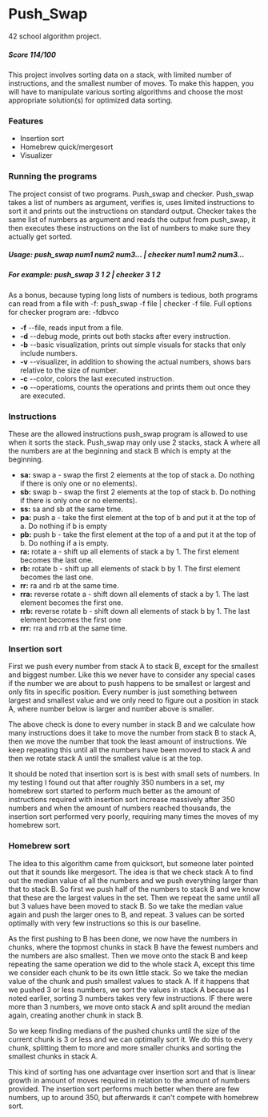 # Push_Swap
42 school algorithm project.

##### Score 114/100

This project involves sorting data on a stack, with limited number of instructions, and the smallest number of moves. To make this happen, you will have to manipulate various sorting algorithms and choose the most appropriate solution(s) for optimized data sorting.

### Features
- Insertion sort
- Homebrew quick/mergesort
- Visualizer

### Running the programs
The project consist of two programs. Push_swap and checker. Push_swap takes a list of numbers as argument, verifies is, uses limited instructions to sort it and prints out the instructions on standard output. Checker takes the same list of numbers as argument and reads the output from push_swap, it then executes these instructions on the list of numbers to make sure they actually get sorted.
##### Usage: push_swap num1 num2 num3... | checker num1 num2 num3...
##### For example: push_swap 3 1 2 | checker 3 1 2

As a bonus, because typing long lists of numbers is tedious, both programs can read from a file with -f: push_swap -f file | checker -f file.
Full options for checker program are: -fdbvco
- **-f** --file, reads input from a file.
- **-d** --debug mode, prints out both stacks after every instruction.
- **-b** --basic visualization, prints out simple visuals for stacks that only include numbers.
- **-v** --visualizer, in addition to showing the actual numbers, shows bars relative to the size of number.
- **-c** --color, colors the last executed instruction.
- **-o** --operatioms, counts the operations and prints them out once they are executed.

### Instructions
These are the allowed instructions push_swap program is allowed to use when it sorts the stack. Push_swap may only use 2 stacks, stack A where all the numbers are at the beginning and stack B which is empty at the beginning.
- **sa:** swap a - swap the first 2 elements at the top of stack a. Do nothing if there
is only one or no elements).
- **sb:** swap b - swap the first 2 elements at the top of stack b. Do nothing if there
is only one or no elements).
- **ss:**  sa and sb at the same time.
- **pa:** push a - take the first element at the top of b and put it at the top of a. Do
nothing if b is empty
- **pb:** push b - take the first element at the top of a and put it at the top of b. Do
nothing if a is empty.
- **ra:** rotate a - shift up all elements of stack a by 1. The first element becomes
the last one.
- **rb:** rotate b - shift up all elements of stack b by 1. The first element becomes
the last one.
- **rr:** ra and rb at the same time.
- **rra:** reverse rotate a - shift down all elements of stack a by 1. The last element
becomes the first one.
- **rrb:** reverse rotate b - shift down all elements of stack b by 1. The last element
becomes the first one
- **rrr:** rra and rrb at the same time.

### Insertion sort
First we push every number from stack A to stack B, except for the smallest and biggest number. Like this we never have to consider any special cases if the number we are about to push happens to be smallest or largest and only fits in specific position. Every number is just something between largest and smallest value and we only need to figure out a position in stack A, where number below is larger and number above is smaller. 

The above check is done to every number in stack B and we calculate how many instructions does it take to move the number from stack B to stack A, then we move the number that took the least amount of instructions. We keep repeating this until all the numbers have been moved to stack A and then we rotate stack A until the smallest value is at the top.

It should be noted that insertion sort is is best with small sets of numbers. In my testing I found out that after roughly 350 numbers in a set, my homebrew sort started to perform much better as the amount of instructions required with insertion sort increase massively after 350 numbers and when the amount of numbers reached thousands, the insertion sort performed very poorly, requiring many times the moves of my homebrew sort.

### Homebrew sort
The idea to this algorithm came from quicksort, but someone later pointed out that it sounds like mergesort. The idea is that we check stack A to find out the median value of all the numbers and we push everything larger than that to stack B. So first we push half of the numbers to stack B and we know that these are the largest values in the set. Then we repeat the same until all but 3 values have been moved to stack B. So we take the median value again and push the larger ones to B, and repeat. 3 values can be sorted optimally with very few instructions so this is our baseline.

As the first pushing to B has been done, we now have the numbers in chunks, where the topmost chunks in stack B have the fewest numbers and the numbers are also smallest. Then we move onto the stack B and keep repeating the same operation we did to the whole stack A, except this time we consider each chunk to be its own little stack. So we take the median value of the chunk and push smallest values to stack A. If it happens that we pushed 3 or less numbers, we sort the values in stack A because as I noted earlier, sorting 3 numbers takes very few instructions. IF there were more than 3 numbers, we move onto stack A and split around the median again, creating another chunk in stack B.

So we keep finding medians of the pushed chunks until the size of the current chunk is 3 or less and we can optimally sort it. We do this to every chunk, splitting them to more and more smaller chunks and sorting the smallest chunks in stack A.

This kind of sorting has one advantage over insertion sort and that is linear growth in amount of moves required in relation to the amount of numbers provided. The insertion sort performs much better when there are few numbers, up to around 350, but afterwards it can't compete with homebrew sort.
